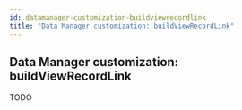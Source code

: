 ```yaml
---
id: datamanager-customization-buildviewrecordlink
title: "Data Manager customization: buildViewRecordLink"
---
```


## Data Manager customization: buildViewRecordLink

TODO

